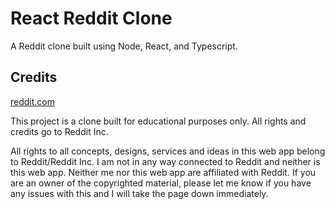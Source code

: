 # React Reddit Clone

A Reddit clone built using Node, React, and Typescript.

## Credits

[reddit.com](https://reddit.com)

This project is a clone built for educational purposes only. All rights and credits go to Reddit Inc.

All rights to all concepts, designs, services and ideas in this web app belong to Reddit/Reddit Inc. I am not in any way connected to Reddit and neither is this web app. Neither me nor this web app are affiliated with Reddit. If you are an owner of the copyrighted material, please let me know if you have any issues with this and I will take the page down immediately.
